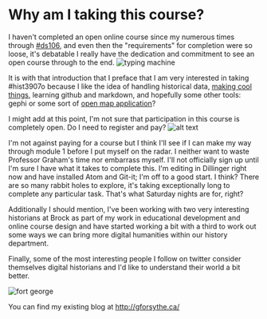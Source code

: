 # Why am I taking this course?
I haven't completed an open online course since my numerous times through [#ds106](http://ds106.us/ "the MOOC mothership"), and even then the "requirements" for completion were so loose, it's debatable I really have the dedication and commitment to see an open course through to the end.
![typing machine](http://gforsythe.ca/wp-content/uploads/2011/09/TypingGhostInTheShell3.gif "me typing in Dillinger")

It is with that introduction that I preface that I am very interested in taking #hist3907o because I like the idea of handling historical data, [making cool things](https://knightlab.northwestern.edu/ "Northwestern makes cool things"), learning github and markdown, and hopefully some other tools: gephi or some sort of [open map application](http://www.openhistoricalmap.org/)?

I might add at this point, I'm not sure that participation in this course is completely open. Do I need to register and pay?
![alt text](http://gforsythe.ca/wp-content/uploads/2012/12/Screen-Shot-2012-12-19-at-12.08.19-PM.png "open, I think")

I'm not against paying for a course but I think I'll see if I can make my way through module 1 before I put myself on the radar. I neither want to waste Professor Graham's time nor embarrass myself. I'll not officially sign up until I'm sure I have what it takes to complete this. I'm editing in Dillinger right now and have installed Atom and Git-it; I'm off to a good start. I think? There are so many rabbit holes to explore, it's taking exceptionally long to complete any particular task. That's what Saturday nights are for, right?

Additionally I should mention, I've been working with two very interesting historians at Brock as part of my work in educational development and online course design and have started working a bit with a third to work out some ways we can bring more digital humanities within our history department.

Finally, some of the most interesting people I follow on twitter consider themselves digital historians and I'd like to understand their world a bit better.

![fort george](https://c2.staticflickr.com/6/5709/23606838326_e2d82ab9e5_o.jpg "Fort George, Niagara-on-the-Lake")

You can find my existing blog at http://gforsythe.ca/
